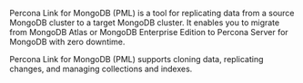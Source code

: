 Percona Link for MongoDB (PML) is a tool for replicating data from a source MongoDB cluster to a target MongoDB cluster. It enables you to migrate from MongoDB Atlas or MongoDB Enterprise Edition to Percona Server for MongoDB with zero downtime.

Percona Link for MongoDB (PML) supports cloning data, replicating changes, and managing collections and indexes.